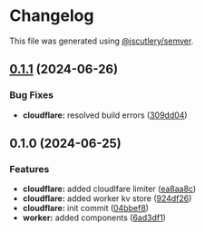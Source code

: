 # Changelog

This file was generated using [@jscutlery/semver](https://github.com/jscutlery/semver).

## [0.1.1](https://github.com/rhinobase/hono-rate-limiter/compare/cloudflare-0.1.0...cloudflare-0.1.1) (2024-06-26)


### Bug Fixes

* **cloudflare:** resolved build errors ([309dd04](https://github.com/rhinobase/hono-rate-limiter/commit/309dd049a574f6fa8c7f49c09b5ae99f6bbbe067))

## 0.1.0 (2024-06-25)


### Features

* **cloudflare:** added cloudlfare limiter ([ea8aa8c](https://github.com/rhinobase/hono-rate-limiter/commit/ea8aa8c842b81b3dd75241b5963ac822be69d7d1))
* **cloudflare:** added worker kv store ([924df26](https://github.com/rhinobase/hono-rate-limiter/commit/924df2690c37dd0e3224e7afed9ad2a6813a3a18))
* **cloudflare:** init commit ([04bbef8](https://github.com/rhinobase/hono-rate-limiter/commit/04bbef85d24f2f5d17efb707c194078f5afe3c32))
* **worker:** added components ([6ad3df1](https://github.com/rhinobase/hono-rate-limiter/commit/6ad3df17e97a6de59e4641dcef06f0af49af5fd7))
